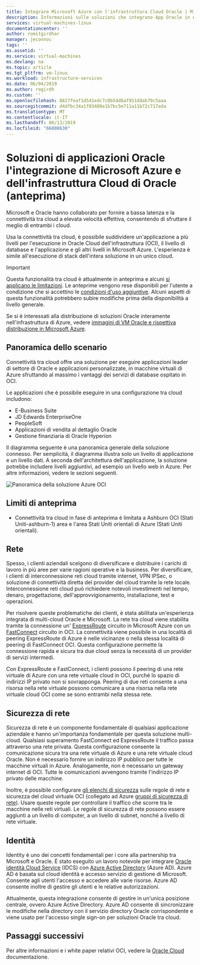 ```yaml
---
title: Integrare Microsoft Azure con l'infrastruttura Cloud Oracle | Microsoft Docs
description: Informazioni sulle soluzioni che integrano App Oracle in esecuzione in Microsoft Azure con i database nell'infrastruttura Cloud Oracle (OCI).
services: virtual-machines-linux
documentationcenter: ''
author: romitgirdhar
manager: jeconnoc
tags: ''
ms.assetid: ''
ms.service: virtual-machines
ms.devlang: na
ms.topic: article
ms.tgt_pltfrm: vm-linux
ms.workload: infrastructure-services
ms.date: 06/04/2019
ms.author: rogirdh
ms.custom: ''
ms.openlocfilehash: 8827feaf1d541edc7c0b54d8af951ddab79c5aaa
ms.sourcegitcommit: d4dfbc34a1f03488e1b7bc5e711a11b72c717ada
ms.translationtype: MT
ms.contentlocale: it-IT
ms.lasthandoff: 06/13/2019
ms.locfileid: "66808630"
---
```

# <a name="oracle-application-solutions-integrating-microsoft-azure-and-oracle-cloud-infrastructure-preview"></a>Soluzioni di applicazioni Oracle l'integrazione di Microsoft Azure e dell'infrastruttura Cloud di Oracle (anteprima)

Microsoft e Oracle hanno collaborato per fornire a bassa latenza e la connettività tra cloud a elevata velocità effettiva, consentendo di sfruttare il meglio di entrambi i cloud. 

Usa la connettività tra cloud, è possibile suddividere un'applicazione a più livelli per l'esecuzione in Oracle Cloud dell'infrastruttura (OCI), il livello di database e l'applicazione e gli altri livelli in Microsoft Azure. L'esperienza è simile all'esecuzione di stack dell'intera soluzione in un unico cloud. 

> [!IMPORTANT]
> Questa funzionalità tra cloud è attualmente in anteprima e alcuni [si applicano le limitazioni](#preview-limitations). Le anteprime vengono rese disponibili per l'utente a condizione che si accettino le [condizioni d'uso aggiuntive](https://azure.microsoft.com/support/legal/preview-supplemental-terms/). Alcuni aspetti di questa funzionalità potrebbero subire modifiche prima della disponibilità a livello generale.

Se si è interessati alla distribuzione di soluzioni Oracle interamente nell'infrastruttura di Azure, vedere [immagini di VM Oracle e rispettiva distribuzione in Microsoft Azure](oracle-vm-solutions.md).

## <a name="scenario-overview"></a>Panoramica dello scenario

Connettività tra cloud offre una soluzione per eseguire applicazioni leader di settore di Oracle e applicazioni personalizzate, in macchine virtuali di Azure sfruttando al massimo i vantaggi dei servizi di database ospitato in OCI. 

Le applicazioni che è possibile eseguire in una configurazione tra cloud includono:

* E-Business Suite
* JD Edwards EnterpriseOne
* PeopleSoft
* Applicazioni di vendita al dettaglio Oracle
* Gestione finanziaria di Oracle Hyperion

Il diagramma seguente è una panoramica generale della soluzione connesso. Per semplicità, il diagramma illustra solo un livello di applicazione e un livello dati. A seconda dell'architettura dell'applicazione, la soluzione potrebbe includere livelli aggiuntivi, ad esempio un livello web in Azure. Per altre informazioni, vedere le sezioni seguenti.

![Panoramica della soluzione Azure OCI](media/oracle-oci-overview/crosscloud.png)

## <a name="preview-limitations"></a>Limiti di anteprima

* Connettività tra cloud in fase di anteprima è limitata a Ashburn OCI (Stati Uniti-ashburn-1) area e l'area Stati Uniti orientali di Azure (Stati Uniti orientali).

## <a name="networking"></a>Rete

Spesso, i clienti aziendali scelgono di diversificare e distribuire i carichi di lavoro in più aree per varie ragioni operative e la business. Per diversificare, i clienti di interconnessione reti cloud tramite internet, VPN IPSec, o soluzione di connettività diretta del provider del cloud tramite la rete locale. Interconnessione reti cloud può richiedere notevoli investimenti nel tempo, denaro, progettazione, dell'approvvigionamento, installazione, test e operazioni. 

Per risolvere queste problematiche dei clienti, è stata abilitata un'esperienza integrata di multi-cloud Oracle e Microsoft. La rete tra cloud viene stabilita tramite la connessione un' [ExpressRoute](../../../expressroute/expressroute-introduction.md) circuito in Microsoft Azure con un [FastConnect](https://docs.cloud.oracle.com/iaas/Content/Network/Concepts/fastconnectoverview.htm) circuito in OCI. La connettività viene possibile in una località di peering ExpressRoute di Azure è nelle vicinanze o nella stessa località di peering di FastConnect OCI. Questa configurazione permette la connessione rapida e sicura tra due cloud senza la necessità di un provider di servizi intermedi.

Con ExpressRoute e FastConnect, i clienti possono il peering di una rete virtuale di Azure con una rete virtuale cloud in OCI, purché lo spazio di indirizzi IP privato non si sovrapponga. Peering di due reti consente a una risorsa nella rete virtuale possono comunicare a una risorsa nella rete virtuale cloud OCI come se sono entrambi nella stessa rete.

## <a name="network-security"></a>Sicurezza di rete

Sicurezza di rete è un componente fondamentale di qualsiasi applicazione aziendale e hanno un'importanza fondamentale per questa soluzione multi-cloud. Qualsiasi superamento FastConnect ed ExpressRoute il traffico passa attraverso una rete privata. Questa configurazione consente la comunicazione sicura tra una rete virtuale di Azure e una rete virtuale cloud Oracle. Non è necessario fornire un indirizzo IP pubblico per tutte le macchine virtuali in Azure. Analogamente, non è necessario un gateway internet di OCI. Tutte le comunicazioni avvengono tramite l'indirizzo IP privato delle macchine.

Inoltre, è possibile configurare [gli elenchi di sicurezza](https://docs.cloud.oracle.com/iaas/Content/Network/Concepts/securitylists.htm) sulle regole di rete e sicurezza del cloud virtuale OCI (collegato ad Azure [gruppi di sicurezza di rete](../../../virtual-network/security-overview.md)). Usare queste regole per controllare il traffico che scorre tra le macchine nelle reti virtuali. Le regole di sicurezza di rete possono essere aggiunti a un livello di computer, a un livello di subnet, nonché a livello di rete virtuale.
 
## <a name="identity"></a>Identità

Identity è uno dei concetti fondamentali per i core alla partnership tra Microsoft e Oracle. È stato eseguito un lavoro notevole per integrare [Oracle identità Cloud Service](https://docs.oracle.com/en/cloud/paas/identity-cloud/index.html) (IDCS) con [Azure Active Directory](../../../active-directory/index.yml) (Azure AD). Azure AD è basata sul cloud identità e accesso servizio di gestione di Microsoft. Consente agli utenti l'accesso e accedere alle varie risorse. Azure AD consente inoltre di gestire gli utenti e le relative autorizzazioni.

Attualmente, questa integrazione consente di gestire in un'unica posizione centrale, ovvero Azure Active Directory. Azure AD consente di sincronizzare le modifiche nella directory con il servizio directory Oracle corrispondente e viene usato per l'accesso single sign-on per soluzioni Oracle tra cloud.

## <a name="next-steps"></a>Passaggi successivi

Per altre informazioni e i white paper relativi OCI, vedere la [Oracle Cloud](https://docs.cloud.oracle.com/iaas/Content/home.htm) documentazione.
